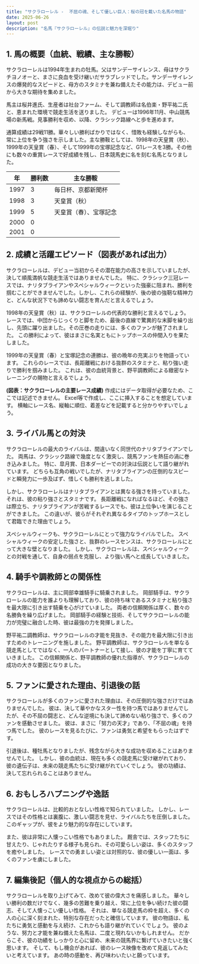 ```yaml
---
title: "サクラローレル -  不屈の魂、そして優しい巨人：桜の冠を戴いた名馬の物語"
date: 2025-06-26
layout: post
description: "名馬『サクラローレル』の伝説と魅力を深堀り"
---
```


## 1. 馬の概要（血統、戦績、主な勝鞍）

サクラローレルは1994年生まれの牡馬。父はサンデーサイレンス、母はサクラチヨノオーと、まさに良血を受け継いだサラブレッドでした。サンデーサイレンスの爆発的なスピードと、母方のスタミナを兼ね備えたその能力は、デビュー前から大きな期待を集めました。

馬主は桜井進氏、生産者は社台ファーム、そして調教師は名伯楽・野平祐二氏と、恵まれた環境で競走生活を送りました。  デビューは1996年11月、中山競馬場の新馬戦。見事勝利を収め、以降、クラシック路線へと歩を進めます。

通算成績は29戦11勝。華々しい勝利ばかりではなく、惜敗も経験しながらも、常に上位を争う強さを示しました。主な勝鞍としては、1998年の天皇賞（秋）、1999年の天皇賞（春）、そして1999年の宝塚記念など、G1レースを3勝。その他にも数々の重賞レースで好成績を残し、日本競馬史に名を刻む名馬となりました。

| 年 | 勝利数 | 主な勝鞍 |
|---|---|---|
| 1997 | 3 | 毎日杯、京都新聞杯 |
| 1998 | 3 | 天皇賞（秋） |
| 1999 | 5 | 天皇賞（春）、宝塚記念 |
| 2000 | 0 |  |
| 2001 | 0 |  |


## 2. 成績と活躍エピソード（図表があれば出力）

サクラローレルは、デビュー当初からその潜在能力の高さを示していましたが、決して順風満帆な競走生活ではありませんでした。  特に、クラシック三冠レースでは、ナリタブライアンやスペシャルウィークといった強豪に阻まれ、勝利を掴むことができませんでした。しかし、これらの経験が、後の彼の強靭な精神力と、どんな状況下でも諦めない闘志を育んだと言えるでしょう。

1998年の天皇賞（秋）は、サクラローレルの代表的な勝利と言えるでしょう。レースでは、中団からじっくりと脚をため、最後の直線で驚異的な末脚を繰り出し、先頭に躍り出ました。その圧巻の走りには、多くのファンが魅了されました。  この勝利によって、彼はまさに名実ともにトップホースの仲間入りを果たしました。

1999年の天皇賞（春）と宝塚記念の連勝は、彼の晩年の充実ぶりを物語っています。  これらのレースでは、長距離戦における抜群のスタミナと、粘り強い走りで勝利を掴みました。  これは、彼の血統背景と、野平調教師による緻密なトレーニングの賜物と言えるでしょう。

**(図表：サクラローレルの主要レース成績)**  作成にはデータ取得が必要なため、ここでは記述できません。  Excel等で作成し、ここに挿入することを想定しています。  横軸にレース名、縦軸に順位、着差などを記載すると分かりやすいでしょう。


## 3. ライバル馬との対決

サクラローレルの最大のライバルは、間違いなく同世代のナリタブライアンでした。  両馬は、クラシック路線で幾度となく激突し、競馬ファンを熱狂の渦に巻き込みました。  特に、皐月賞、日本ダービーでの対決は伝説として語り継がれています。  どちらも互角の戦いでしたが、ナリタブライアンの圧倒的なスピードと瞬発力に一歩及ばず、惜しくも勝利を逃しました。

しかし、サクラローレルはナリタブライアンとは異なる強さを持っていました。それは、彼の粘り強さとスタミナです。  長距離戦になればなるほど、その強さは際立ち、ナリタブライアンが苦戦するレースでも、彼は上位争いを演じることができました。  この違いが、彼らがそれぞれ異なるタイプのトップホースとして君臨できた理由でしょう。

スペシャルウィークも、サクラローレルにとって強力なライバルでした。  スペシャルウィークの安定した強さと、抜群のレースセンスは、サクラローレルにとって大きな壁となりました。  しかし、サクラローレルは、スペシャルウィークとの対戦を通して、自身の弱点を克服し、より強い馬へと成長していきました。


## 4. 騎手や調教師との関係性

サクラローレルは、主に岡部幸雄騎手に騎乗されました。  岡部騎手は、サクラローレルの能力を誰よりも理解しており、彼の持ち味であるスタミナと粘り強さを最大限に引き出す騎乗を心がけていました。  両者の信頼関係は厚く、数々の名勝負を繰り広げました。  岡部騎手の経験と技術、そしてサクラローレルの能力が完璧に融合した時、彼は最強の力を発揮しました。

野平祐二調教師は、サクラローレルの才能を見抜き、その能力を最大限に引き出すためのトレーニングを施しました。  野平調教師は、サクラローレルを単なる競走馬としてではなく、一人のパートナーとして接し、彼の才能を丁寧に育てていきました。  この信頼関係と、野平調教師の優れた指導が、サクラローレルの成功の大きな要因となりました。


## 5. ファンに愛された理由、引退後の話

サクラローレルが多くのファンに愛された理由は、その圧倒的な強さだけではありませんでした。  彼は、決して華やかなスター性を持つ馬ではありませんでしたが、その不屈の闘志と、どんな逆境にも決して諦めない粘り強さで、多くのファンを感動させました。  彼は、まさに「努力の天才」であり、「不屈の魂」を持つ馬でした。  彼のレースを見るたびに、ファンは勇気と希望をもらったはずです。

引退後は、種牡馬となりましたが、残念ながら大きな成功を収めることはありませんでした。  しかし、彼の血統は、現在も多くの競走馬に受け継がれており、彼の遺伝子は、未来の競走馬たちに受け継がれていくでしょう。  彼の功績は、決して忘れられることはありません。


## 6. おもしろハプニングや逸話

サクラローレルは、比較的おとなしい性格で知られていました。  しかし、レースではその性格とは裏腹に、激しい闘志を見せ、ライバルたちを圧倒しました。  このギャップが、彼をより魅力的な存在にしています。

また、彼は非常に人懐っこい性格でもありました。  厩舎では、スタッフたちに甘えたり、じゃれたりする様子も見られ、その可愛らしい姿は、多くのスタッフを癒やしました。  レースでの勇ましい姿とは対照的な、彼の優しい一面は、多くのファンを虜にしました。


## 7. 編集後記（個人的な視点からの総括）

サクラローレルを取り上げてみて、改めて彼の偉大さを痛感しました。  華々しい勝利の数だけでなく、幾多の苦難を乗り越え、常に上位を争い続けた彼の闘志、そして人懐っこい優しい性格。  それは、単なる競走馬の枠を超え、多くの人の心に深く刻まれた、特別な存在だったと確信しています。  彼の物語は、私たちに勇気と感動を与え続け、これからも語り継がれていくでしょう。  彼のような、努力と才能を兼ね備えた名馬は、二度と現れないかもしれません。  だからこそ、彼の功績をしっかりと心に留め、未来の競馬界に繋げていきたいと強く思います。  そして、もし機会があれば、彼のレース映像を改めて見返してみたいと考えています。  あの時の感動を、再び味わいたいと願っています。
